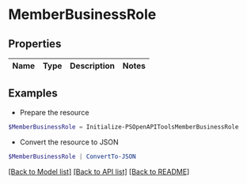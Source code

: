 # MemberBusinessRole
## Properties

Name | Type | Description | Notes
------------ | ------------- | ------------- | -------------

## Examples

- Prepare the resource
```powershell
$MemberBusinessRole = Initialize-PSOpenAPIToolsMemberBusinessRole 
```

- Convert the resource to JSON
```powershell
$MemberBusinessRole | ConvertTo-JSON
```

[[Back to Model list]](../README.md#documentation-for-models) [[Back to API list]](../README.md#documentation-for-api-endpoints) [[Back to README]](../README.md)

